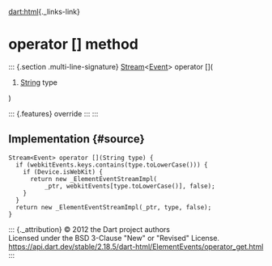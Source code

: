[dart:html](../../dart-html/dart-html-library){._links-link}

operator \[\] method
====================

::: {.section .multi-line-signature}
[Stream](../../dart-async/stream-class)\<[Event](../event-class)\>
operator \[\](

1.  [String](../../dart-core/string-class) type

)

::: {.features}
override
:::
:::

Implementation {#source}
--------------

``` {.language-dart data-language="dart"}
Stream<Event> operator [](String type) {
  if (webkitEvents.keys.contains(type.toLowerCase())) {
    if (Device.isWebKit) {
      return new _ElementEventStreamImpl(
          _ptr, webkitEvents[type.toLowerCase()], false);
    }
  }
  return new _ElementEventStreamImpl(_ptr, type, false);
}
```

::: {._attribution}
© 2012 the Dart project authors\
Licensed under the BSD 3-Clause \"New\" or \"Revised\" License.\
<https://api.dart.dev/stable/2.18.5/dart-html/ElementEvents/operator_get.html>
:::
